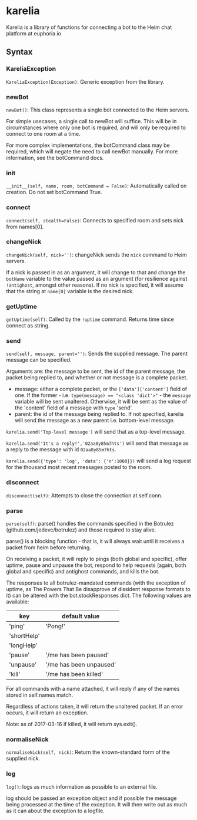 karelia
======
Karelia is a library of functions for connecting a bot to the Heim chat
platform at euphoria.io

Syntax
------
### KareliaException
`KareliaException(Exception)`: 
Generic exception from the library.

### newBot
`newBot()`: 
This class represents a single bot connected to the Heim servers.

For simple usecases, a single call to newBot will suffice. This will be in
circumstances where only one bot is required, and will only be required to
connect to one room at a time.

For more complex implementations, the botCommand class may be required,
which will negate the need to call newBot manually. For more information,
see the botCommand docs.

### __init__
`__init__(self, name, room, botCommand = False)`: 
Automatically called on creation. Do not set botCommand True.

### connect
`connect(self, stealth=False)`: 
Connects to specified room and sets nick from names[0].

### changeNick
`changeNick(self, nick='')`: 
changeNick sends the `nick` command to Heim servers.

If a nick is passed in as an argument, it will change to that and change
the `botName` variable to the value passed as an argument (for resilience
against `!antighost`, amongst other reasons). If no nick is specified, it
will assume that the string at `name[0]` variable is the desired nick.

### getUptime
`getUptime(self)`: 
Called by the `!uptime` command. Returns time since connect as string.

### send
`send(self, message, parent='')`: 
Sends the supplied message. The parent message can be specified.

Arguments are: the message to be sent, the id of the parent message, the
packet being replied to, and whether or not message is a complete packet.

- message:  either a complete packet, or the `['data']['content']` field
of one. If the former - i.e. `type(message) == "<class 'dict'>"` - the
`message` variable will be sent unaltered. Otherwise, it will be sent as
the value of the 'content' field of a message with `type` 'send'.
- parent:   the id of the message being replied to. If not specified,
karelia will send the message as a new parent i.e. bottom-level message.

`karelia.send('Top-level message')` will send that as a top-level message.

`karelia.send('It's a reply!','02aa8y85m7hts')` will send that message as
a reply to the message with id `02aa8y85m7hts`.

`karelia.send({'type': 'log', 'data': {'n':1000}})` will send a log
request for the thousand most recent messages posted to the room.

### disconnect
`disconnect(self)`: 
Attempts to close the connection at self.conn.

### parse
`parse(self)`: 
parse() handles the commands specified in the Botrulez
(github.com/jedevc/botrulez) and those required to stay alive.

parse() is a blocking function - that is, it will always wait until it
receives a packet from heim before returning.

On receiving a packet, it will reply to pings (both global and specific),
offer uptime, pause and unpause the bot, respond to help requests (again,
both global and specific) and antighost commands, and kills the bot.

The responses to all botrulez-mandated commands (with the exception of
uptime, as The Powers That Be disapprove of dissident response formats
to it) can be altered with the bot.stockResponses dict. The following
values are available:

| key           | default value             |
|---------------|---------------------------|
| 'ping'        | 'Pong!'                   |
| 'shortHelp'   | <empty>                   |
| 'longHelp'    | <empty>                   |
| 'pause'       | '/me has been paused'     |
| 'unpause'     | '/me has been unpaused'   |
| 'kill'        | '/me has been killed'     |

For all commands with a name attached, it will reply if any of the names
stored in self.names match.

Regardless of actions taken, it will return the unaltered packet. If an
error occurs, it will return an exception.

Note: as of 2017-03-16 if killed, it will return sys.exit().

### normaliseNick
`normaliseNick(self, nick)`: 
Return the known-standard form of the supplied nick.

### log
`log()`: 
logs as much information as possible to an external file.

log should be passed an exception object and if possible the message being
processed at the time of the exception. It will then write out as much as
it can about the exception to a logfile.

